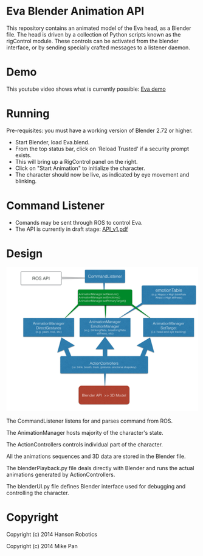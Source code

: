 # Eva Blender Animation API #

This repository contains an animated model of the Eva head, as a
Blender file.  The head is driven by a collection of Python scripts
known as the rigControl module. These controls can be activated from
the blender interface, or by sending specially crafted messages to a
listener daemon.

# Demo #

This youtube video shows what is currently possible:
[Eva demo](https://www.youtube.com/watch?v=s8Kwcor3CvY)

# Running #

Pre-requisites: you must have a working version of Blender 2.72 or higher.

 * Start Blender, load Eva.blend.
 * From the top status bar, click on 'Reload Trusted' if a security prompt exists.
 * This will bring up a RigControl panel on the right.
 * Click on "Start Animation" to initialize the character.
 * The character should now be live, as indicated by eye movement and blinking.

# Command Listener #

* Comands may be sent through ROS to control Eva.
* The API is currently in draft stage: [API_v1.pdf](docs/API_v1.pdf)


# Design #

![UML Diagram](docs/evaEmoDesign.png)

The CommandListener listens for and parses command from ROS.

The AnimationManager hosts majority of the character's state.

The ActionControllers controls individual part of the character.

All the animations sequences and 3D data are stored in the Blender file.

The blenderPlayback.py file deals directly with Blender and runs the
actual animations generated by ActionControllers.

The blenderUI.py file defines Blender interface used for debugging
and controlling the character.


# Copyright #

Copyright (c) 2014 Hanson Robotics

Copyright (c) 2014 Mike Pan

